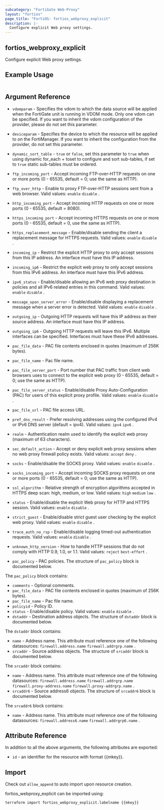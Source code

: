 ```yaml
---
subcategory: "FortiGate Web-Proxy"
layout: "fortios"
page_title: "FortiOS: fortios_webproxy_explicit"
description: |-
  Configure explicit Web proxy settings.
---
```


## fortios_webproxy_explicit
Configure explicit Web proxy settings.

## Example Usage

```hcl

```

## Argument Reference
* `vdomparam` - Specifies the vdom to which the data source will be applied when the FortiGate unit is running in VDOM mode. Only one vdom can be specified. If you want to inherit the vdom configuration of the provider, please do not set this parameter.
* `deviceparam` - Specifies the device to which the resource will be applied to on the FortiManager. If you want to inherit the configuration from the provider, do not set this parameter.
* `dynamic_sort_table` - `true` or `false`, set this parameter to `true` when using dynamic for_each + toset to configure and sort sub-tables, if set to `true` static sub-tables must be ordered.

* `ftp_incoming_port` - Accept incoming FTP-over-HTTP requests on one or more ports (0 - 65535, default = 0; use the same as HTTP).
* `ftp_over_http` - Enable to proxy FTP-over-HTTP sessions sent from a web browser. Valid values: `enable` `disable` .
* `http_incoming_port` - Accept incoming HTTP requests on one or more ports (0 - 65535, default = 8080).
* `https_incoming_port` - Accept incoming HTTPS requests on one or more ports (0 - 65535, default = 0, use the same as HTTP).
* `https_replacement_message` - Enable/disable sending the client a replacement message for HTTPS requests. Valid values: `enable` `disable` .
* `incoming_ip` - Restrict the explicit HTTP proxy to only accept sessions from this IP address. An interface must have this IP address.
* `incoming_ip6` - Restrict the explicit web proxy to only accept sessions from this IPv6 address. An interface must have this IPv6 address.
* `ipv6_status` - Enable/disable allowing an IPv6 web proxy destination in policies and all IPv6 related entries in this command. Valid values: `enable` `disable` .
* `message_upon_server_error` - Enable/disable displaying a replacement message when a server error is detected. Valid values: `enable` `disable` .
* `outgoing_ip` - Outgoing HTTP requests will have this IP address as their source address. An interface must have this IP address.
* `outgoing_ip6` - Outgoing HTTP requests will leave this IPv6. Multiple interfaces can be specified. Interfaces must have these IPv6 addresses.
* `pac_file_data` - PAC file contents enclosed in quotes (maximum of 256K bytes).
* `pac_file_name` - Pac file name.
* `pac_file_server_port` - Port number that PAC traffic from client web browsers uses to connect to the explicit web proxy (0 - 65535, default = 0; use the same as HTTP).
* `pac_file_server_status` - Enable/disable Proxy Auto-Configuration (PAC) for users of this explicit proxy profile. Valid values: `enable` `disable` .
* `pac_file_url` - PAC file access URL.
* `pref_dns_result` - Prefer resolving addresses using the configured IPv4 or IPv6 DNS server (default = ipv4). Valid values: `ipv4` `ipv6` .
* `realm` - Authentication realm used to identify the explicit web proxy (maximum of 63 characters).
* `sec_default_action` - Accept or deny explicit web proxy sessions when no web proxy firewall policy exists. Valid values: `accept` `deny` .
* `socks` - Enable/disable the SOCKS proxy. Valid values: `enable` `disable` .
* `socks_incoming_port` - Accept incoming SOCKS proxy requests on one or more ports (0 - 65535, default = 0; use the same as HTTP).
* `ssl_algorithm` - Relative strength of encryption algorithms accepted in HTTPS deep scan: high, medium, or low. Valid values: `high` `medium` `low` .
* `status` - Enable/disable the explicit Web proxy for HTTP and HTTPS session. Valid values: `enable` `disable` .
* `strict_guest` - Enable/disable strict guest user checking by the explicit web proxy. Valid values: `enable` `disable` .
* `trace_auth_no_rsp` - Enable/disable logging timed-out authentication requests. Valid values: `enable` `disable` .
* `unknown_http_version` - How to handle HTTP sessions that do not comply with HTTP 0.9, 1.0, or 1.1. Valid values: `reject` `best-effort` .
* `pac_policy` - PAC policies. The structure of `pac_policy` block is documented below.

The `pac_policy` block contains:

* `comments` - Optional comments.
* `pac_file_data` - PAC file contents enclosed in quotes (maximum of 256K bytes).
* `pac_file_name` - Pac file name.
* `policyid` - Policy ID.
* `status` - Enable/disable policy. Valid values: `enable` `disable` .
* `dstaddr` - Destination address objects. The structure of `dstaddr` block is documented below.

The `dstaddr` block contains:

* `name` - Address name. This attribute must reference one of the following datasources: `firewall.address.name` `firewall.addrgrp.name` .
* `srcaddr` - Source address objects. The structure of `srcaddr` block is documented below.

The `srcaddr` block contains:

* `name` - Address name. This attribute must reference one of the following datasources: `firewall.address.name` `firewall.addrgrp.name` `firewall.proxy-address.name` `firewall.proxy-addrgrp.name` .
* `srcaddr6` - Source address6 objects. The structure of `srcaddr6` block is documented below.

The `srcaddr6` block contains:

* `name` - Address name. This attribute must reference one of the following datasources: `firewall.address6.name` `firewall.addrgrp6.name` .

## Attribute Reference

In addition to all the above arguments, the following attributes are exported:
* `id` - an identifier for the resource with format {{mkey}}.

## Import

Check out `allow_append` to auto import upon resource creation.

fortios_webproxy_explicit can be imported using:
```sh
terraform import fortios_webproxy_explicit.labelname {{mkey}}
```
